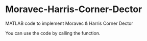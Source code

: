 # Moravec-Harris-Corner-Dector
MATLAB code to implement Moravec &amp; Harris Corner Dector

You can use the code by calling the function.

